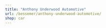 ```yaml
---
title: "Anthony Underwood Automotive"
url: /bessemer/anthony-underwood-automotive/
shop: car
---
```

